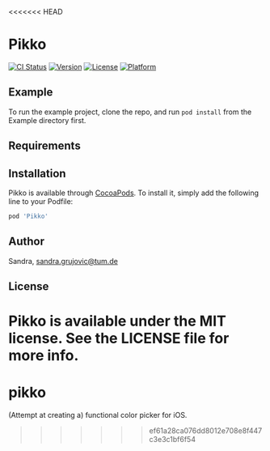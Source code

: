 <<<<<<< HEAD
# Pikko

[![CI Status](https://img.shields.io/travis/Sandra/Pikko.svg?style=flat)](https://travis-ci.org/Sandra/Pikko)
[![Version](https://img.shields.io/cocoapods/v/Pikko.svg?style=flat)](https://cocoapods.org/pods/Pikko)
[![License](https://img.shields.io/cocoapods/l/Pikko.svg?style=flat)](https://cocoapods.org/pods/Pikko)
[![Platform](https://img.shields.io/cocoapods/p/Pikko.svg?style=flat)](https://cocoapods.org/pods/Pikko)

## Example

To run the example project, clone the repo, and run `pod install` from the Example directory first.

## Requirements

## Installation

Pikko is available through [CocoaPods](https://cocoapods.org). To install
it, simply add the following line to your Podfile:

```ruby
pod 'Pikko'
```

## Author

Sandra, sandra.grujovic@tum.de

## License

Pikko is available under the MIT license. See the LICENSE file for more info.
=======
# pikko
(Attempt at creating a) functional color picker for iOS.
>>>>>>> ef61a28ca076dd8012e708e8f447c3e3c1bf6f54
